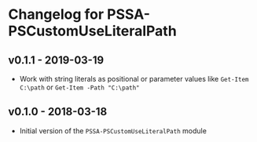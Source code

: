 # Changelog for PSSA-PSCustomUseLiteralPath

## v0.1.1 - 2019-03-19

* Work with string literals as positional or parameter values like `Get-Item C:\path` or `Get-Item -Path "C:\path"`

## v0.1.0 - 2018-03-18

* Initial version of the `PSSA-PSCustomUseLiteralPath` module
